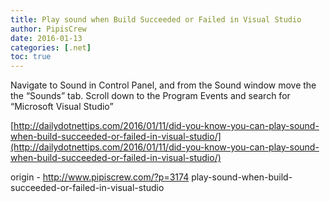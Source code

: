 ```yaml
---
title: Play sound when Build Succeeded or Failed in Visual Studio
author: PipisCrew
date: 2016-01-13
categories: [.net]
toc: true
---
```


Navigate to Sound in Control Panel, and from the Sound window move the the “Sounds” tab.  Scroll down to the Program Events and search for  “Microsoft Visual Studio”

[http://dailydotnettips.com/2016/01/11/did-you-know-you-can-play-sound-when-build-succeeded-or-failed-in-visual-studio/](http://dailydotnettips.com/2016/01/11/did-you-know-you-can-play-sound-when-build-succeeded-or-failed-in-visual-studio/)

origin - http://www.pipiscrew.com/?p=3174 play-sound-when-build-succeeded-or-failed-in-visual-studio